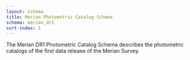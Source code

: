```yaml
---
layout: schema
title: Merian Photometric Catalog Schema
schema: merian_dr1
sort-index: 1
---
```

<p>
The Merian DR1 Photometric Catalog Schema describes the photometric catalogs of the first data release of the Merian Survey. 
</p>